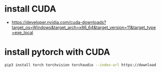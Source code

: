 # install CUDA
* https://developer.nvidia.com/cuda-downloads?target_os=Windows&target_arch=x86_64&target_version=11&target_type=exe_local

# install pytorch with CUDA
```bash
pip3 install torch torchvision torchaudio --index-url https://download.pytorch.org/whl/cu121
```
